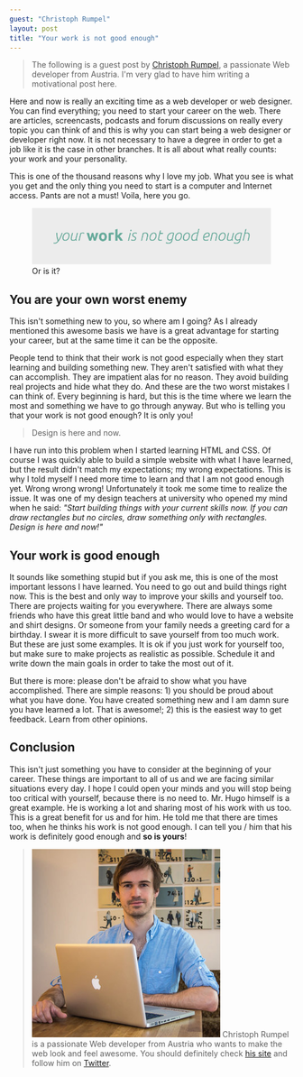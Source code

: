 ```yaml
---
guest: "Christoph Rumpel"
layout: post
title: "Your work is not good enough"
---
```


> The following is a guest post by [Christoph Rumpel](http://christoph-rumpel.com/), a passionate Web developer from Austria. I'm very glad to have him writing a motivational post here.

Here and now is really an exciting time as a web developer or web designer. You can find everything; you need to start your career on the web. There are articles, screencasts, podcasts and forum discussions on really every topic you can think of and this is why you can start being a web designer or developer right now. It is not necessary to have a degree in order to get a job like it is the case in other branches. It is all about what really counts: your work and your personality.

This is one of the thousand reasons why I love my job. What you see is what you get and the only thing you need to start is a computer and Internet access. Pants are not a must! Voila, here you go.

<figure class="figure">
<img src="/images/your-work-is-not-good-enough/catch-phrase.png" alt="" />
<figcaption>Or is it?</figcaption>
</figure>

## You are your own worst enemy

This isn't something new to you, so where am I going? As I already mentioned this awesome basis we have is a great advantage for starting your career, but at the same time it can be the opposite.

People tend to think that their work is not good especially when they start learning and building something new. They aren't satisfied with what they can accomplish. They are impatient alas for no reason. They avoid building real projects and  hide what they do. And these are the two worst mistakes I can think of. Every beginning is hard, but this is the time where we learn the most and something we have to go through anyway. But who is telling you that your work is not good enough? It is only you!

<blockquote class="pull-quote--right">Design is here and now.</blockquote>

I have run into this problem when I started learning HTML and CSS. Of course I was quickly able to build a simple website with what I have learned, but the result didn't match my expectations; my wrong expectations. This is why I told myself I need more time to learn and that I am not good enough yet. Wrong wrong wrong! Unfortunately it took me some time to realize the issue. It was one of my design teachers at university who opened my mind when he said: *"Start building things with your current skills now. If you can draw rectangles but no circles, draw something only with rectangles. Design is here and now!"*

## Your work is good enough

It sounds like something stupid but if you ask me, this is one of the most important lessons I have learned. You need to go out and build things right now. This is the best and only way to improve your skills and yourself too. There are projects waiting for you everywhere. There are always some friends who have this great little band and who would love to have a website and shirt designs. Or someone from your family needs a greeting card for a birthday. I swear it is more difficult to save yourself from too much work. But these are just some examples. It is ok if you just work for yourself too, but make sure to make projects as realistic as possible. Schedule it and write down the main goals in order to take the most out of it.

But there is more: please don't be afraid to show what you have accomplished. There are simple reasons: 1) you should be proud about what you have done. You have created something new and I am damn sure you have learned a lot. That is awesome!; 2) this is the easiest way to get feedback. Learn from other opinions.

## Conclusion

This isn't just something you have to consider at the beginning of your career. These things are important to all of us and we are facing similar situations every day. I hope I could open your minds and you will stop being too critical with yourself, because there is no need to. Mr. Hugo himself is a great example. He is working a lot and sharing most of his work with us too. This is a great benefit for us and for him. He told me that there are times too, when he thinks his work is not good enough. I can tell you / him that his work is definitely good enough and **so is yours**!

> ![Christoph Rumpel](/images/your-work-is-not-good-enough/christoph-rumpel.jpg) Christoph Rumpel is a passionate Web developer from Austria who wants to make the web look and feel awesome. You should definitely check [his site](http://christoph-rumpel.com/) and follow him on [Twitter](https://twitter.com/christophrumpel).

